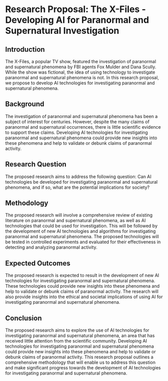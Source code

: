 # Research Proposal: The X-Files - Developing AI for Paranormal and Supernatural Investigation

## Introduction
The X-Files, a popular TV show, featured the investigation of paranormal and supernatural phenomena by FBI agents Fox Mulder and Dana Scully. While the show was fictional, the idea of using technology to investigate paranormal and supernatural phenomena is not. In this research proposal, we propose to develop AI technologies for investigating paranormal and supernatural phenomena.

## Background
The investigation of paranormal and supernatural phenomena has been a subject of interest for centuries. However, despite the many claims of paranormal and supernatural occurrences, there is little scientific evidence to support these claims. Developing AI technologies for investigating paranormal and supernatural phenomena could provide new insights into these phenomena and help to validate or debunk claims of paranormal activity.

## Research Question
The proposed research aims to address the following question:
Can AI technologies be developed for investigating paranormal and supernatural phenomena, and if so, what are the potential implications for society?

## Methodology
The proposed research will involve a comprehensive review of existing literature on paranormal and supernatural phenomena, as well as AI technologies that could be used for investigation. This will be followed by the development of new AI technologies and algorithms for investigating paranormal and supernatural phenomena. The proposed technologies will be tested in controlled experiments and evaluated for their effectiveness in detecting and analyzing paranormal activity.

## Expected Outcomes
The proposed research is expected to result in the development of new AI technologies for investigating paranormal and supernatural phenomena. These technologies could provide new insights into these phenomena and help to validate or debunk claims of paranormal activity. The research will also provide insights into the ethical and societal implications of using AI for investigating paranormal and supernatural phenomena.

## Conclusion
The proposed research aims to explore the use of AI technologies for investigating paranormal and supernatural phenomena, an area that has received little attention from the scientific community. Developing AI technologies for investigating paranormal and supernatural phenomena could provide new insights into these phenomena and help to validate or debunk claims of paranormal activity. This research proposal outlines a comprehensive methodology that will enable us to address this question and make significant progress towards the development of AI technologies for investigating paranormal and supernatural phenomena.
